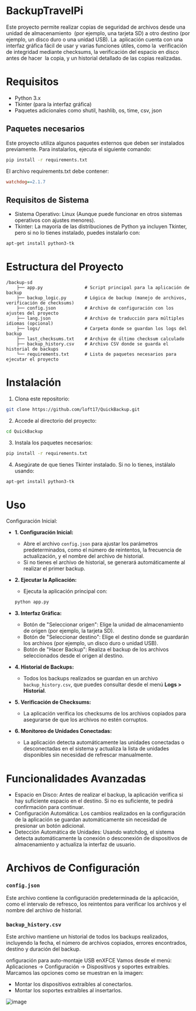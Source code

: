 # BackupTravelPi
Este proyecto permite realizar copias de seguridad de archivos desde una unidad de almacenamiento  (por ejemplo, una tarjeta SD) a otro destino (por ejemplo, un disco duro o una unidad USB). La  aplicación cuenta con una interfaz gráfica fácil de usar y varias funciones útiles, como la  verificación de integridad mediante checksums, la verificación del espacio en disco antes de hacer  la copia, y un historial detallado de las copias realizadas.



# Requisitos
- Python 3.x
- Tkinter (para la interfaz gráfica)
- Paquetes adicionales como shutil, hashlib, os, time, csv, json


## Paquetes necesarios
Este proyecto utiliza algunos paquetes externos que deben ser instalados previamente. Para instalarlos, ejecuta el siguiente comando:
```bash
pip install -r requirements.txt
```

El archivo requirements.txt debe contener:
```ini
watchdog==2.1.7
```


## Requisitos de Sistema
- Sistema Operativo: Linux (Aunque puede funcionar en otros sistemas operativos con ajustes menores).
- Tkinter: La mayoría de las distribuciones de Python ya incluyen Tkinter, pero si no lo tienes instalado, puedes instalarlo con:
```bash
apt-get install python3-tk
```



# Estructura del Proyecto
```folder
/backup-sd
    ├── app.py                # Script principal para la aplicación de backup
    ├── backup_logic.py       # Lógica de backup (manejo de archivos, verificación de checksums)
    ├── config.json           # Archivo de configuración con los ajustes del proyecto
    ├── lang.json             # Archivo de traducción para múltiples idiomas (opcional)
    ├── logs/                 # Carpeta donde se guardan los logs del backup
    ├── last_checksums.txt    # Archivo de último checksum calculado
    ├── backup_history.csv    # Archivo CSV donde se guarda el historial de backups
    └── requirements.txt      # Lista de paquetes necesarios para ejecutar el proyecto
```

# Instalación
1. Clona este repositorio:
```bash
git clone https://github.com/loft17/QuickBackup.git
```

2. Accede al directorio del proyecto:
```bash
cd QuickBackup
```

3. Instala los paquetes necesarios:
```bash
pip install -r requirements.txt
```

4. Asegúrate de que tienes Tkinter instalado. Si no lo tienes, instálalo usando:
```bash
apt-get install python3-tk
```


# Uso
Configuración Inicial:

- **1. Configuración Inicial:**
    - Abre el archivo `config.json` para ajustar los parámetros predeterminados, como el número de reintentos, la frecuencia de actualización, y el nombre del archivo de historial.
    - Si no tienes el archivo de historial, se generará automáticamente al realizar el primer backup.

- **2. Ejecutar la Aplicación:**
    - Ejecuta la aplicación principal con:
    ```bash
    python app.py
    ```

- **3. Interfaz Gráfica:**
    - Botón de "Seleccionar origen": Elige la unidad de almacenamiento de origen (por ejemplo, la tarjeta SD).
    - Botón de "Seleccionar destino": Elige el destino donde se guardarán los archivos (por ejemplo, un disco duro o unidad USB).
    - Botón de "Hacer Backup": Realiza el backup de los archivos seleccionados desde el origen al destino.

- **4. Historial de Backups:**
    - Todos los backups realizados se guardan en un archivo `backup_history.csv`, que puedes consultar desde el menú **Logs > Historial**.
        
- **5. Verificación de Checksums:**
    - La aplicación verifica los checksums de los archivos copiados para asegurarse de que los archivos no estén corruptos.
        
- **6. Monitoreo de Unidades Conectadas:**
    - La aplicación detecta automáticamente las unidades conectadas o desconectadas en el sistema y actualiza la lista de unidades disponibles sin necesidad de refrescar manualmente.



# Funcionalidades Avanzadas
- Espacio en Disco: Antes de realizar el backup, la aplicación verifica si hay suficiente espacio en el destino. Si no es suficiente, te pedirá confirmación para continuar.
- Configuración Automática: Los cambios realizados en la configuración de la aplicación se guardan automáticamente sin necesidad de presionar un botón adicional.
- Detección Automática de Unidades: Usando watchdog, el sistema detecta automáticamente la conexión o desconexión de dispositivos de almacenamiento y actualiza la interfaz de usuario.


# Archivos de Configuración
### `config.json`
Este archivo contiene la configuración predeterminada de la aplicación, como el intervalo de refresco, los reintentos para verificar los archivos y el nombre del archivo de historial.

### `backup_history.csv`
Este archivo mantiene un historial de todos los backups realizados, incluyendo la fecha, el número de archivos copiados, errores encontrados, destino y duración del backup.

onfiguración para auto-montaje USB enXFCE
Vamos desde el menú: Aplicaciones -> Configuración -> Dispositivos y soportes extraíbles.
Marcamos las opciones como se muestran en la imagen:
- Montar los dispositivos extraíbles al conectarlos.
- Montar los soportes extraíbles al insertarlos.

![image](https://github.com/user-attachments/assets/9c34041c-e881-4ac8-817b-eaf9dd0ffe06)

